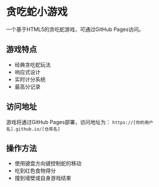 # 贪吃蛇小游戏

一个基于HTML5的贪吃蛇游戏，可通过GitHub Pages访问。

## 游戏特点
- 经典贪吃蛇玩法
- 响应式设计
- 实时计分系统
- 最高分记录

## 访问地址
游戏将通过GitHub Pages部署，访问地址为：
`https://[你的用户名].github.io/[仓库名]`

## 操作方法
- 使用键盘方向键控制蛇的移动
- 吃到红色食物得分
- 撞到墙壁或自身游戏结束
